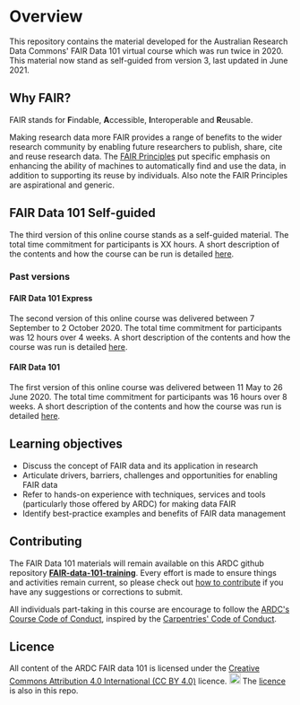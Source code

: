 # Overview

This repository contains the material developed for the Australian Research Data Commons' FAIR Data 101 virtual course which was run twice in 2020. 
This material now stand as self-guided from version 3, last updated in June 2021.

## Why FAIR?
FAIR stands for **F**indable, **A**ccessible, **I**nteroperable and **R**eusable. 

Making research data more FAIR provides a range of benefits to the wider research community by enabling future researchers to publish, share, cite and reuse research data. The [FAIR Principles](https://doi.org/10.1038/sdata.2016.18) put specific emphasis on enhancing the ability of machines to automatically find and use the data, in addition to supporting its reuse by individuals. Also note the FAIR Principles are aspirational and generic. 

## FAIR Data 101 Self-guided
The third version of this online course stands as a self-guided material. The total time commitment for participants is XX hours. A short description of the contents and how the course can be run is detailed [here](./fair-101-v3.md).

### Past versions 

#### FAIR Data 101 Express
The second version of this online course was delivered between 7 September to 2 October 2020. The total time commitment for participants was 12 hours over 4 weeks. A short description of the contents and how the course was run is detailed [here](./fair-101-v2.md).

#### FAIR Data 101
The first version of this online course was delivered between 11 May to 26 June 2020. The total time commitment for participants was 16 hours over 8 weeks. A short description of the contents and how the course was run is detailed [here](./fair-101-v1.md). 

## Learning objectives
* Discuss the concept of FAIR data and its application in research
* Articulate drivers, barriers, challenges and opportunities for enabling FAIR data
* Refer to hands-on experience with techniques, services and tools (particularly those offered by ARDC) for making data FAIR
* Identify best-practice examples and benefits of FAIR data management

## Contributing
The FAIR Data 101 materials will remain available
on this ARDC github repository [**FAIR-data-101-training**](https://github.com/au-research/FAIR-data-101-training/). Every effort is made to ensure things and activities remain current, so please check out [how to contribute](CONTRIBUTING.md) if you have any suggestions or corrections to submit.

All individuals part-taking in this course are encourage to follow the [ARDC's Course Code of Conduct](https://tiny.cc/code-conduct), inspired
by the [Carpentries' Code of Conduct](https://docs.carpentries.org/topic_folders/policies/code-of-conduct.html).

## Licence
All content of the ARDC FAIR data 101 is licensed under the [Creative Commons Attribution 4.0 International (CC BY 4.0)](https://creativecommons.org/licenses/by/4.0/) licence. 
<a href="https://creativecommons.org/licenses/by/4.0/"><img src="https://mirrors.creativecommons.org/presskit/buttons/80x15/png/by.png" height="20"/></a>
The [licence](./LICENCE.md) is also in this repo.
